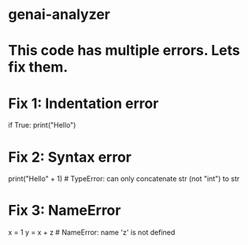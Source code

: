 # genai-analyzer
# This code has multiple errors. Lets fix them.

# Fix 1: Indentation error
if True:
    print("Hello")

# Fix 2: Syntax error
print("Hello" + 1)  # TypeError: can only concatenate str (not "int") to str

# Fix 3: NameError
x = 1
y = x + z  # NameError: name 'z' is not defined